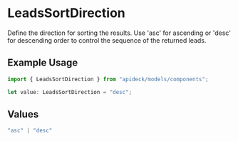 # LeadsSortDirection

Define the direction for sorting the results. Use 'asc' for ascending or 'desc' for descending order to control the sequence of the returned leads.

## Example Usage

```typescript
import { LeadsSortDirection } from "apideck/models/components";

let value: LeadsSortDirection = "desc";
```

## Values

```typescript
"asc" | "desc"
```